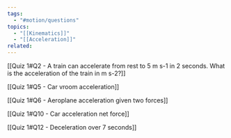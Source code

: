 ```yaml
---
tags:
  - "#motion/questions"
topics:
  - "[[Kinematics]]"
  - "[[Acceleration]]"
related:
---
```

[[Quiz 1#Q2 - A train can accelerate from rest to 5 m s-1 in 2 seconds. What is the acceleration of the train in m s-2?]]

[[Quiz 1#Q5 - Car vroom acceleration]]

[[Quiz 1#Q6 - Aeroplane acceleration given two forces]]

[[Quiz 1#Q10 - Car acceleration net force]]

[[Quiz 1#Q12 - Deceleration over 7 seconds]]


